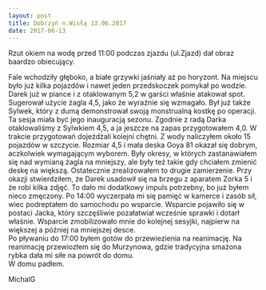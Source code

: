 ```yaml
---
layout: post
title: Dobrzyń n.Wisłą 13.06.2017
date: 2017-06-13
---
```


Rzut okiem na wodę przed 11:00 podczas zjazdu (ul.Zjazd) dał obraz baardzo obiecujący.  

Fale wchodziły głęboko, a białe grzywki jaśniały aż po horyzont.
Na miejscu było już kilka pojazdów i nawet jeden przedskoczek pomykał po wodzie.
Darek już w piance i z otaklowanym 5,2 w garści właśnie atakował spot.
Sugerował użycie żagla 4,5, jako że wyraźnie się wzmagało.
Był już także Sylwek, który z dumą demonstrował swoją monstrualną kostkę po operacji.
Ta sesja miała być jego inauguracją sezonu.
Zgodnie z radą Darka otaklowaliśmy z Sylwkiem 4,5, a ja jeszcze na zapas przygotowałem 4,0.
W trakcie przygotowań dojeżdżali kolejni chętni. Z wody naliczyłem około 15 pojazdów w szczycie.
Rozmiar 4,5 i mała deska Goya 81 okazał się dobrym, aczkolwiek wymagającym wyborem.
Były okresy, w których zastanawiałem się nad wymianą żagla na mniejszy,
 ale były też takie gdy chciałem zmienić deskę na większą.
Ostatecznie zrealizowałem to drugie zamierzenie.
Przy okazji stwierdziłem, że Darek usadowił się na brzegu z aparatem Zorka 5 i że robi kilka zdjęć.
To dało mi dodatkowy impuls potrzebny, bo już byłem nieco zmęczony.
Po 14:00 wyczerpała mi się pamięć w kamerce i zasób sił, wiec podreptałem do samochodu po wsparcie.
Wsparcie pojawiło się w postaci Jacka, który szczęśliwie pozałatwiał wcześnie sprawki i dotarł właśnie.
Wsparcie zmobilizowało mnie do kolejnej sesyjki, najpierw na większej a później na mniejszej desce.  
Po pływaniu do 17:00 byłem gotów do przewiezienia na reanimację. Na reanimację przewiozłem się do Murzynowa,
 gdzie tradycyjna smażona rybka dała mi siłe na powrót do domu.  
W domu padłem.  

MichalG  
